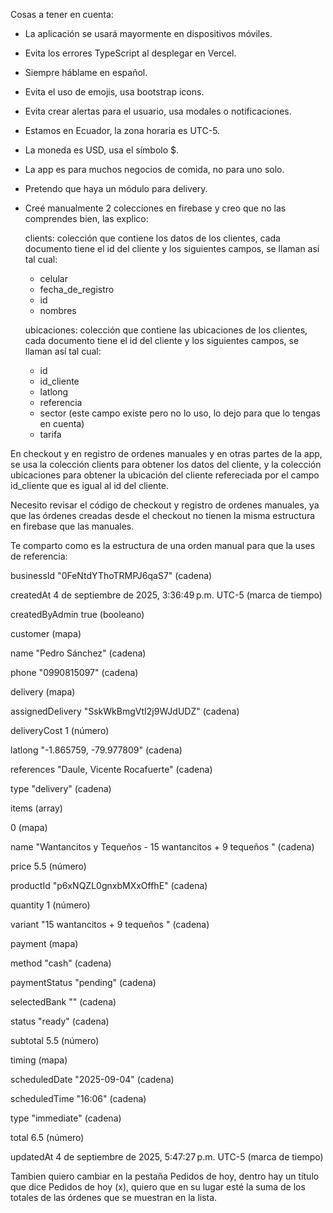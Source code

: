 Cosas a tener en cuenta:
- La aplicación se usará mayormente en dispositivos móviles.
- Evita los errores TypeScript al desplegar en Vercel.
- Siempre háblame en español.
- Evita el uso de emojis, usa bootstrap icons.
- Evita crear alertas para el usuario, usa modales o notificaciones.
- Estamos en Ecuador, la zona horaria es UTC-5.
- La moneda es USD, usa el símbolo $.
- La app es para muchos negocios de comida, no para uno solo. 
- Pretendo que haya un módulo para delivery.

- Creé manualmente 2 colecciones en firebase y creo que no las comprendes bien, las explico:

  clients: colección que contiene los datos de los clientes, cada documento tiene el id del cliente y los siguientes campos, se llaman así tal cual:
    - celular
    - fecha_de_registro
    - id
    - nombres

  ubicaciones: colección que contiene las ubicaciones de los clientes, cada documento tiene el id del cliente y los siguientes campos, se llaman así tal cual:
    - id
    - id_cliente
    - latlong
    - referencia
    - sector (este campo existe pero no lo uso, lo dejo para que lo tengas en cuenta)
    - tarifa

En checkout y en registro de ordenes manuales y en otras partes de la app, se usa la colección clients para obtener los datos del cliente, y la colección ubicaciones para obtener la ubicación del cliente refereciada por el campo id_cliente que es igual al id del cliente.


Necesito revisar el código de checkout y registro de ordenes manuales, ya que las órdenes creadas desde el checkout no tienen la misma estructura en firebase que las manuales.

Te comparto como es la estructura de una orden manual para que la uses de referencia:


  businessId
"0FeNtdYThoTRMPJ6qaS7"
(cadena)


createdAt
4 de septiembre de 2025, 3:36:49 p.m. UTC-5
(marca de tiempo)


createdByAdmin
true
(booleano)



customer
(mapa)


name
"Pedro Sánchez"
(cadena)


phone
"0990815097"
(cadena)



delivery
(mapa)


assignedDelivery
"SskWkBmgVtI2j9WJdUDZ"
(cadena)


deliveryCost
1
(número)


latlong
"-1.865759, -79.977809"
(cadena)


references
"Daule, Vicente Rocafuerte"
(cadena)


type
"delivery"
(cadena)



items
(array)



0
(mapa)


name
"Wantancitos y Tequeños - 15 wantancitos + 9 tequeños "
(cadena)


price
5.5
(número)


productId
"p6xNQZL0gnxbMXxOffhE"
(cadena)


quantity
1
(número)


variant
"15 wantancitos + 9 tequeños "
(cadena)



payment
(mapa)


method
"cash"
(cadena)


paymentStatus
"pending"
(cadena)


selectedBank
""
(cadena)


status
"ready"
(cadena)


subtotal
5.5
(número)



timing
(mapa)


scheduledDate
"2025-09-04"
(cadena)


scheduledTime
"16:06"
(cadena)


type
"immediate"
(cadena)


total
6.5
(número)


updatedAt
4 de septiembre de 2025, 5:47:27 p.m. UTC-5
(marca de tiempo)


Tambien quiero cambiar en la pestaña Pedidos de hoy, dentro hay un título que dice Pedidos de hoy (x), quiero que en su lugar esté la suma de los totales de las órdenes que se muestran en la lista.